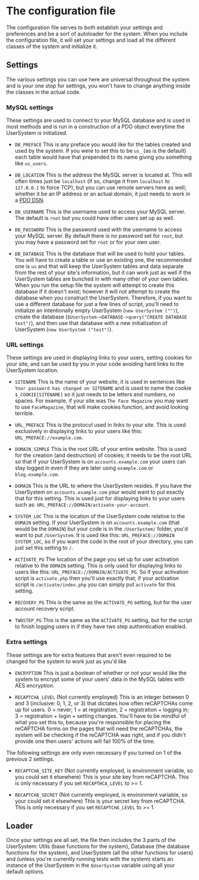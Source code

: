 # The configuration file
The configuration file serves to both establish your settings and preferences and be a sort of autoloader for the system.
When you include the configuration file, it will set your settings and load all the different classes of the system and initialize it.


## Settings
The various settings you can use here are universal throughout the system and is your one stop for settings, you won't have to change anything inside the classes in the actual code.

### MySQL settings
These settings are used to connect to your MySQL database and is used in most methods and is run in a construction of a PDO object everytime the UserSystem is initialized.

- `DB_PREFACE` This is any preface you would like for the tables created and used by the system.
If you were to set this to be `us_` (as is the default) each table would have that prepended to its name giving you something like `us_users`.

- `DB_LOCATION` This is the address the MySQL server is located at. This will often times just be `localhost` (if so, change it from `localhost` to `127.0.0.1` to force TCP), but you can use remote servers here as well; whether it be an IP address or an actual domain, it just needs to work in a [PDO DSN](http://php.net/manual/en/pdo.construct.php).

- `DB_USERNAME` This is the username used to access your MySQL server. The default is `root` but you could have other users set up as well.

- `DB_PASSWORD` This is the password used with the username to access your MySQL server. By default there is no password set for `root`, but you may have a password set for `root` or for your own user.

- `DB_DATABASE` This is the database that will be used to hold your tables. You will have to create a table or use an existing one, the recommended one is `us` and that will keep the UserSystem tables and data separate from the rest of your site's information, but it can work just as well if the UserSystem tables are bunched in with many other of your own tables. When you run the setup file the system will attempt to create this database if it doesn't exist; however it will not attempt to create the database when you construct the UserSystem. Therefore, if you want to use a different database for just a few lines of script, you'll need to initialize an intentionally empty UserSystem (`new UserSystem ("")`), create the database (`$UserSystem->DATABASE->query("CREATE DATABASE test")`), and then use that database with a new initialization of UserSystem (`new UserSystem ("test")`).

### URL settings
These settings are used in displaying links to your users, setting cookies for your site, and can be used by you in your code avoiding hard links to the UserSystem location.

- `SITENAME` This is the name of your website, it is used in sentences like `Your password has changed on SITENAME` and is used to name the cookie `$_COOKIE[SITENAME]` so it just needs to be letters and numbers, no spaces. For example, if your site was `The Face Magazine` you may want to use `FaceMagazine`, that will make cookies function, and avoid looking terrible.

- `URL_PREFACE` This is the protocol used in links to your site. This is used exclusively in displaying links to your users like this: `URL_PREFACE://example.com`.

- `DOMAIN_SIMPLE` This is the root URL of your entire website. This is used for the creation (and destruction) of cookies; it needs to be the root URL so that if your UserSystem is on `accounts.example.com` your users can stay logged in even if they are later using `example.com` or `blog.example.com`.

- `DOMAIN` This is the URL to where the UserSystem resides. If you have the UserSystem on `accounts.example.com` your would want to put exactly that for this setting. This is used just for displaying links to your users such as: `URL_PREFACE://DOMAIN/activate-your-account`.

- `SYSTEM_LOC` This is the location of the UserSystem code relative to the `DOMAIN` setting. If your UserSystem is on `accounts.example.com` (that would be the `DOMAIN`) but your code is in the `/UserSystem/` folder, you'd want to put `/UserSystem`. It is used like this: `URL_PREFACE://DOMAIN SYSTEM_LOC`, so if you want the code in the root of your directory, you can just set this setting to `/`.

- `ACTIVATE_PG` The location of the page you set up for user activation relative to the `DOMAIN` setting. This is only used for displaying links to users like this: `URL_PREFACE://DOMAIN/ACTIVATE_PG`. So if your activation script is `activate.php` then you'll use exactly that; if your activation script is `/activate/index.php` you can simply put `activate` for this setting.

- `RECOVERY_PG` This is the same as the `ACTIVATE_PG` setting, but for the user account recovery script.

- `TWOSTEP_PG` This is the same as the `ACTIVATE_PG` setting, but for the script to finish logging users in if they have two step authentication enabled.

### Extra settings
These settings are for extra features that aren't even required to be changed for the system to work just as you'd like

- `ENCRYPTION` This is just a boolean of whether or not your would like the system to encrypt some of your users' data in the MySQL tables with AES encryption.

- `RECAPTCHA_LEVEL` (Not currently employed) This is an integer between 0 and 3 (inclusive: 0, 1, 2, or 3) that dictates how often reCAPTCHAs come up for users. 0 = never; 1 = at registration; 2 = registration + logging in; 3 = registration + login + setting changes. You'll have to be mindful of what you set this to, because you're responsible for placing the reCAPTCHA forms on the pages that will need the reCAPTCHAs, the system will be checking if the reCAPTCHA was right, and if you didn't provide one then users' actions will fail 100% of the time.

The following settings are only even necessary if you turned on 1 of the previous 2 settings.

- `RECAPTCHA_SITE_KEY` (Not currently employed, is environment variable, so you could set it elsewhere) This is your site key from reCAPTCHA. This is only necessary if you set `RECAPTHCA_LEVEL` to >= 1.

- `RECAPTCHA_SECRET` (Not currently employed, is environment variable, so your could set it elsewhere) This is your secret key from reCAPTCHA. This is only necessary if you set `RECAPTCHA_LEVEL` to >= 1.

## Loader
Once your settings are all set, the file then includes the 3 parts of the UserSystem: Utils (base functions for the system), Database (the database functions for the system), and UserSystem (all the other functions for users) and (unless you're currently running tests with the system) starts an instance of the UserSystem in the `$UserSystem` variable using all your default options.